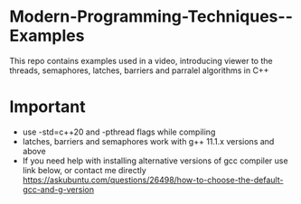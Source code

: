 # Modern-Programming-Techniques--Examples

This repo contains examples used in a video, introducing viewer to the threads, semaphores, latches, barriers and parralel algorithms in C++


# Important

- use -std=c++20 and -pthread flags while compiling
- latches, barriers and semaphores work with g++ 11.1.x versions and above
- If you need help with installing alternative versions of gcc compiler use link below, or contact me directly
  https://askubuntu.com/questions/26498/how-to-choose-the-default-gcc-and-g-version
